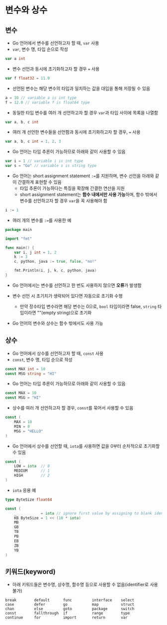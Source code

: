 # 변수와 상수

## 변수
* Go 언어에서 변수를 선언하고자 할 때, `var` 사용
* `var`, 변수 명, 타입 순으로 작성

```go
var a int
```

* 변수 선언과 동시에 초기화하고자 할 경우 `=` 사용

```go
var f float32 = 11.0
```

* 선언된 변수는 해당 변수의 타입과 일치하는 값을 대입을 통해 저장될 수 있음

```go
a = 10 // variable a is int type
f = 12.0 // variable f is float64 type
```

* 동일한 타입 변수를 여러 개 선언하고자 할 경우 `var`과 타입 사이에 목록을 나열함

```go
var a, b, c int
```

* 여러 개 선언한 변수들을 선언함과 동시에 초기화하고자 할 경우, `=` 사용

```go
var a, b, c int = 1, 2, 3
```

* Go 언어는 타입 추론이 가능하므로 아래와 같이 사용할 수 있음

```go
var i = 1 // variable i is int type
var s = "Go" // variable s is string type
```

* Go 언어는 short assignment statement `:=`를 지원하며, 변수 선언을 아래와 같이 간결하게 표현할 수 있음
    * 타입 추론이 가능하다는 특징을 확장해 간결한 연산을 지원
    * short assignment statement는 <b>함수 내에서만 사용 가능</b>하며, 함수 밖에서 변수를 선언하고자 할 경우 `var`을 꼭 사용해야 함

```go
i := 1
```

* 여러 개의 변수를 `:=`를 사용한 예

```go
package main

import "fmt"

func main() {
    var i, j int = 1, 2
    k := 3
    c, python, java := true, false, "no!"

    fmt.Println(i, j, k, c, python, java)
}
```

* Go 언어에서는 변수를 선언하고 한 번도 사용하지 않으면 <b>오류</b>가 발생함

* 변수 선언 시 초기치가 생략되어 있다면 자동으로 초기화 수행
    * 만약 정수타입 변수라면 해당 변수는 0으로, `bool` 타입이라면 false, `string` 타입이라면 ""(empty string)으로 초기화

* Go 언어의 변수와 상수는 함수 밖에서도 사용 가능

## 상수
* Go 언어에서 상수를 선언하고자 할 때, `const` 사용
* `const`, 변수 명, 타입 순으로 작성

```go
const MAX int = 10
const MSG string = "HI"
```

* Go 언어는 타입 추론이 가능하므로 아래와 같이 사용할 수 있음

```go
const MAX = 10
const MSG = "HI"
```

* 상수를 여러 개 선언하고자 할 경우, `const`를 묶어서 사용할 수 있음

```go
const (
    MAX = 10
    MIN = 0
    MSG = "HELLO"
)
```

* Go 언어에서 상수를 선언할 때, `iota`를 사용하면 값을 0부터 순차적으로 초기화할 수 있음

```go
const (
    LOW = iota  // 0
    MEDIUM      // 1
    HIGH        // 2
)
```

* `iota` 응용 예

```go
type ByteSize float64

const (
    _           = iota // ignore first value by assigning to blank identifier
    KB ByteSize = 1 << (10 * iota)
    MB
    GB
    TB
    PB
    EB
    ZB
    YB
)
```

## 키워드(keyword)

* 아래 키워드들은 변수명, 상수명, 함수명 등으로 사용할 수 없음(identifier로 사용 불가)

```text
break        default      func         interface    select
case         defer        go           map          struct
chan         else         goto         package      switch
const        fallthrough  if           range        type
continue     for          import       return       var
```

